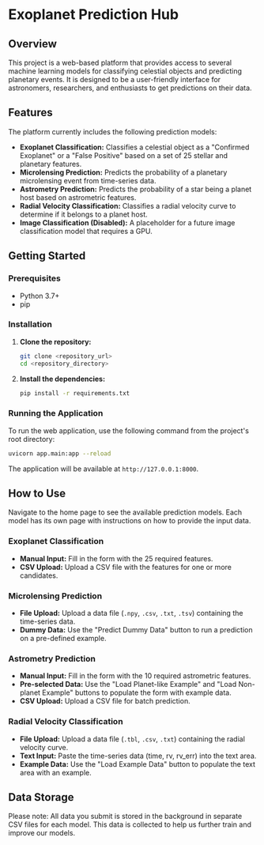 # Exoplanet Prediction Hub

## Overview

This project is a web-based platform that provides access to several machine learning models for classifying celestial objects and predicting planetary events. It is designed to be a user-friendly interface for astronomers, researchers, and enthusiasts to get predictions on their data.

## Features

The platform currently includes the following prediction models:

*   **Exoplanet Classification:** Classifies a celestial object as a "Confirmed Exoplanet" or a "False Positive" based on a set of 25 stellar and planetary features.
*   **Microlensing Prediction:** Predicts the probability of a planetary microlensing event from time-series data.
*   **Astrometry Prediction:** Predicts the probability of a star being a planet host based on astrometric features.
*   **Radial Velocity Classification:** Classifies a radial velocity curve to determine if it belongs to a planet host.
*   **Image Classification (Disabled):** A placeholder for a future image classification model that requires a GPU.

## Getting Started

### Prerequisites

*   Python 3.7+
*   pip

### Installation

1.  **Clone the repository:**
    ```bash
    git clone <repository_url>
    cd <repository_directory>
    ```

2.  **Install the dependencies:**
    ```bash
    pip install -r requirements.txt
    ```

### Running the Application

To run the web application, use the following command from the project's root directory:

```bash
uvicorn app.main:app --reload
```

The application will be available at `http://127.0.0.1:8000`.

## How to Use

Navigate to the home page to see the available prediction models. Each model has its own page with instructions on how to provide the input data.

### Exoplanet Classification

*   **Manual Input:** Fill in the form with the 25 required features.
*   **CSV Upload:** Upload a CSV file with the features for one or more candidates.

### Microlensing Prediction

*   **File Upload:** Upload a data file (`.npy`, `.csv`, `.txt`, `.tsv`) containing the time-series data.
*   **Dummy Data:** Use the "Predict Dummy Data" button to run a prediction on a pre-defined example.

### Astrometry Prediction

*   **Manual Input:** Fill in the form with the 10 required astrometric features.
*   **Pre-selected Data:** Use the "Load Planet-like Example" and "Load Non-planet Example" buttons to populate the form with example data.
*   **CSV Upload:** Upload a CSV file for batch prediction.

### Radial Velocity Classification

*   **File Upload:** Upload a data file (`.tbl`, `.csv`, `.txt`) containing the radial velocity curve.
*   **Text Input:** Paste the time-series data (time, rv, rv_err) into the text area.
*   **Example Data:** Use the "Load Example Data" button to populate the text area with an example.

## Data Storage

Please note: All data you submit is stored in the background in separate CSV files for each model. This data is collected to help us further train and improve our models.
